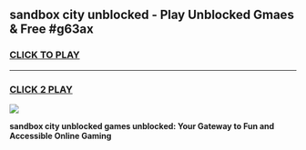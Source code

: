 
## sandbox city unblocked - Play Unblocked Gmaes & Free #g63ax
<h3>
<a href="https://news.freeplayer.one?title=sandbox_city_unblocked&ref=24F">CLICK TO PLAY</a></h3>
<hr>

<h3>
<a href="https://news.freeplayer.one?title=sandbox_city_unblocked&ref=24F">CLICK 2 PLAY</a>
  
</h3>

<a href="https://news.freeplayer.one?title=sandbox_city_unblocked&ref=24F/"><img src="https://clearcache.store/games.png"></a>


**sandbox city unblocked games unblocked: Your Gateway to Fun and Accessible Online Gaming**
